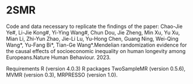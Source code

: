# 2SMR
Code and data necessary to replicate the findings of the paper: 
Chao-Jie Ye#, Li-Jie Kong#, Yi-Ying Wang#, Chun Dou, Jie Zheng, Min Xu, Yu Xu, Mian Li, Zhi-Yun Zhao, Jie-Li Lu, Yu-Hong Chen, Guang Ning, Wei-Qing Wang*, Yu-Fang Bi*, Tian-Ge Wang*.Mendelian randomization evidence for the causal effects of socioeconomic inequality on human longevity among Europeans.Nature Human Behaviour. 2023.

Requirements
R (version 4.0.3)
R packages TwoSampleMR (version 0.5.6), MVMR (version 0.3), MRPRESSO (version 1.0).
